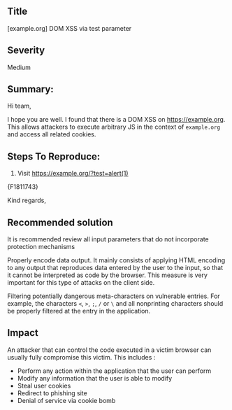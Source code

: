 ## Title

[example.org] DOM XSS via test parameter

## Severity

Medium

## Summary:

Hi team,

I hope you are well. I found that there is a DOM XSS on https://example.org. This allows attackers to execute arbitrary JS in the context of `example.org` and access all related cookies.

## Steps To Reproduce:

1. Visit <https://example.org/?test=alert(1)>

{F1811743}

Kind regards,

## Recommended solution

It is recommended review all input parameters that do not incorporate protection mechanisms

Properly encode data output. It mainly consists of applying HTML encoding to any output that reproduces data entered by the user to the input, so that it cannot be interpreted as code by the browser. This measure is very important for this type of attacks on the client side.

Filtering potentially dangerous meta-characters on vulnerable entries. For example, the characters `<`, `>`, `;`, `/` or `\` and all nonprinting characters should be properly filtered at the entry in the application.

## Impact

An attacker that can control the code executed in a victim browser can usually fully compromise this victim. This includes :

-   Perform any action within the application that the user can perform
-   Modify any information that the user is able to modify
-   Steal user cookies
-   Redirect to phishing site
-   Denial of service via cookie bomb

